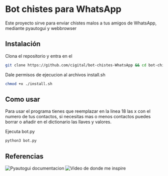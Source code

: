 # Bot chistes para WhatsApp

Este proyecto sirve para enviar chistes malos a tus amigos de WhatsApp, mediante pyautogui y webbrowser

## Instalación
Clona el repositorio y entra en el
```bash
git clone https://github.com/cigital/bot-chistes-WhatsApp && cd bot-chistes-WhatsApp
```

Dale permisos de ejecucion al archivos install.sh
```bash
chmod +x ./install.sh
```

## Como usar
Para usar el programa tienes que reemplazar en la linea 18 las x con el numero de tus contactos, si necesitas mas o menos contactos puedes borrar o añadir en el dictionario las llaves y valores.

Ejecuta bot.py 

```python
python3 bot.py
```

## Referencias

![Pyautogui documentacion](https://pyautogui.readthedocs.io/en/latest/)
![Video de donde me inspire](https://youtu.be/gbzNzBUcRzs)
